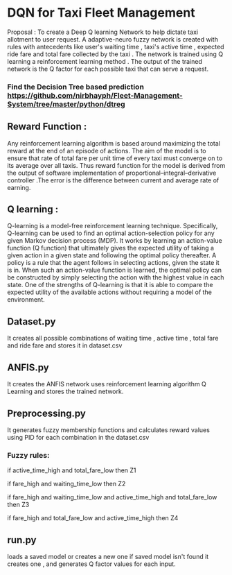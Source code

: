 

# DQN for Taxi Fleet Management

Proposal : To create a Deep Q learning Network to help dictate taxi allotment to user request.
A adaptive-neuro fuzzy network is created with rules with antecedents like  user's waiting time , taxi's active time ,
expected ride fare and total fare collected by the taxi . The network is trained using Q learning a reinforcement
learning method . The  output of the trained network is the Q factor for each possible taxi that can serve a request.

### Find the Decision Tree based prediction https://github.com/nirbhayph/Fleet-Management-System/tree/master/python/dtreg

## Reward Function :
Any reinforcement learning algorithm is based around maximizing the total reward at the end of an episode of actions.
The aim of the model is to ensure that rate of total fare per unit time of every taxi must converge on to its average
over all taxis. Thus reward function for the model is derived from the output of software implementation of
proportional–integral–derivative controller .The error is the difference between current and average rate of earning.

## Q learning :

Q-learning is a model-free reinforcement learning technique. Specifically, Q-learning can be used to find an optimal
action-selection policy for any given Markov decision process (MDP). It works by learning an action-value
function (Q function) that ultimately gives the expected utility of taking a given action in a given state and
following the optimal policy thereafter. A policy is a rule that the agent follows in selecting actions,
given the state it is in. When such an action-value function is learned, the optimal policy can be constructed by
simply selecting the action with the highest value in each state. One of the strengths of Q-learning is that
it is able to compare the expected utility of the available actions without requiring a model of the environment.


## Dataset.py
It creates all possible combinations of waiting time , active time , total fare and ride fare and stores it in dataset.csv

## ANFIS.py
It creates the ANFIS network uses reinforcement learning algorithm Q Learning and stores the trained network.

## Preprocessing.py 
It generates fuzzy membership functions and calculates reward values using PID for each combination in the dataset.csv

### Fuzzy rules:

if active_time_high and total_fare_low then Z1

if fare_high and waiting_time_low then Z2

if fare_high and waiting_time_low and active_time_high and total_fare_low then Z3

if fare_high and total_fare_low and active_time_high then Z4

## run.py
loads a saved model or creates a new one if saved model isn't found it creates one , and generates Q factor values for each input.
